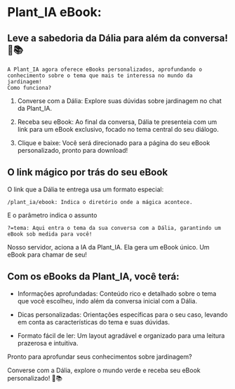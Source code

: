# Plant_IA eBook: 
Leve a sabedoria da Dália para além da conversa! 🌱📚
---

    A Plant_IA agora oferece eBooks personalizados, aprofundando o conhecimento sobre o tema que mais te interessa no mundo da jardinagem!
    Como funciona?

1. Converse com a Dália: 
Explore suas dúvidas sobre jardinagem no chat da Plant_IA.

2. Receba seu eBook:
Ao final da conversa, Dália te presenteia com um link para um eBook exclusivo, focado no tema central do seu diálogo.

3. Clique e baixe:
Você será direcionado para a página do seu eBook personalizado, pronto para download!

## O link mágico por trás do seu eBook

O link que a Dália te entrega usa um formato especial:

    /plant_ia/ebook: Indica o diretório onde a mágica acontece.

E o parâmetro indica o assunto

    ?=tema: Aqui entra o tema da sua conversa com a Dália, garantindo um eBook sob medida para você!

Nosso servidor, aciona a IA da Plant_IA. Ela gera um eBook único. Um eBook para chamar de seu!

## Com os eBooks da Plant_IA, você terá:

- Informações aprofundadas: Conteúdo rico e detalhado sobre o tema que você escolheu, indo além da conversa inicial com a Dália.

- Dicas personalizadas: Orientações específicas para o seu caso, levando em conta as características do tema e suas dúvidas.

- Formato fácil de ler: Um layout agradável e organizado para uma leitura prazerosa e intuitiva.

Pronto para aprofundar seus conhecimentos sobre jardinagem?

Converse com a Dália, explore o mundo verde e receba seu eBook personalizado! 🌱📚
